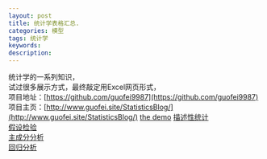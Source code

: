 ```yaml
---
layout: post
title: 统计学表格汇总.
categories: 模型
tags: 统计学
keywords:
description:
---
```


统计学的一系列知识，  
试过很多展示方式，最终敲定用Excel网页形式，  
项目地址：[https://github.com/guofei9987](https://github.com/guofei9987)  
项目主页：[http://www.guofei.site/StatisticsBlog/](http://www.guofei.site/StatisticsBlog/)
<a href='http://www.guofei.site/StatisticsBlog/' target="StatisticsBlog">the demo</a>
<a href='http://www.guofei.site/StatisticsBlog/describe.htm'>描述性统计</a>
<br>
<a href='http://www.guofei.site/StatisticsBlog/HypothesisTesting.htm'>假设检验</a>
<br>
<a href='http://www.guofei.site/StatisticsBlog/pca.htm'>主成分分析</a>
<br>
<a href='http://www.guofei.site/StatisticsBlog/regression.htm'>回归分析</a>
